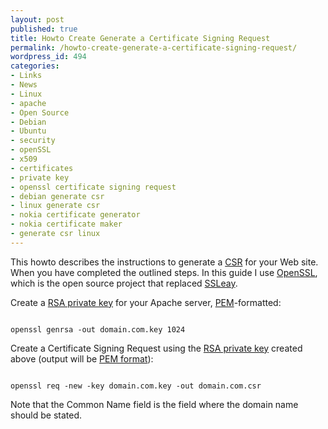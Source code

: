 ```yaml
---
layout: post
published: true
title: Howto Create Generate a Certificate Signing Request
permalink: /howto-create-generate-a-certificate-signing-request/
wordpress_id: 494
categories:
- Links
- News
- Linux
- apache
- Open Source
- Debian
- Ubuntu
- security
- openSSL
- x509
- certificates
- private key
- openssl certificate signing request
- debian generate csr
- linux generate csr
- nokia certificate generator
- nokia certificate maker
- generate csr linux
---
```



This howto describes the instructions to generate a <a href="http://en.wikipedia.org/wiki/Certificate_signing_request">CSR</a> for your Web site. When you have completed the outlined steps. In this guide I use <a href="http://en.wikipedia.org/wiki/OpenSSL">OpenSSL</a>, which is the open source project that replaced <a href="http://en.wikipedia.org/wiki/SSLeay">SSLeay</a>.

Create a <a href="http://en.wikipedia.org/wiki/Private_key">RSA private key</a> for your Apache server, <a href="http://en.wikipedia.org/wiki/Privacy_Enhanced_Mail">PEM</a>-formatted:

```

openssl genrsa -out domain.com.key 1024

```



Create a Certificate Signing Request using the <a href="http://en.wikipedia.org/wiki/Private_key">RSA private key</a> created above (output will be <a href="http://en.wikipedia.org/wiki/Privacy_Enhanced_Mail">PEM format</a>):

```

openssl req -new -key domain.com.key -out domain.com.csr

```


Note that the Common Name field is the field where the domain name should be stated.
